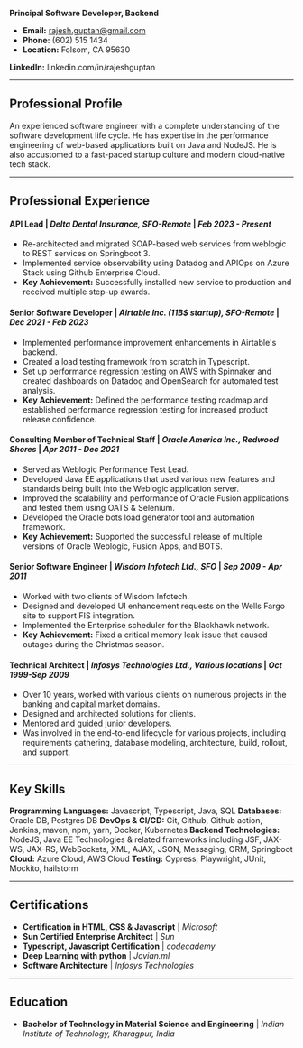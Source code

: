 **Principal Software Developer, Backend**

- **Email:** rajesh.guptan@gmail.com 
- **Phone:** (602) 515 1434 
- **Location:** Folsom, CA 95630

**LinkedIn:** linkedin.com/in/rajeshguptan

---

## Professional Profile

An experienced software engineer with a complete understanding of the software development life cycle. He has expertise in the performance engineering of web-based applications built on Java and NodeJS. He is also accustomed to a fast-paced startup culture and modern cloud-native tech stack.

---

## Professional Experience

#### **API Lead** | *Delta Dental Insurance, SFO-Remote* | *Feb 2023 - Present*
- Re-architected and migrated SOAP-based web services from weblogic to REST services on Springboot 3.
- Implemented service observability using Datadog and APIOps on Azure Stack using Github Enterprise Cloud.
- **Key Achievement:** Successfully installed new service to production and received multiple step-up awards.

#### **Senior Software Developer** | *Airtable Inc. (11B$ startup), SFO-Remote* | *Dec 2021 - Feb 2023*
- Implemented performance improvement enhancements in Airtable's backend.
- Created a load testing framework from scratch in Typescript.
- Set up performance regression testing on AWS with Spinnaker and created dashboards on Datadog and OpenSearch for automated test analysis.
- **Key Achievement:** Defined the performance testing roadmap and established performance regression testing for increased product release confidence.

#### **Consulting Member of Technical Staff** | *Oracle America Inc., Redwood Shores* | *Apr 2011 - Dec 2021*
- Served as Weblogic Performance Test Lead.
- Developed Java EE applications that used various new features and standards being built into the Weblogic application server.
- Improved the scalability and performance of Oracle Fusion applications and tested them using OATS & Selenium.
- Developed the Oracle bots load generator tool and automation framework.
- **Key Achievement:** Supported the successful release of multiple versions of Oracle Weblogic, Fusion Apps, and BOTS.

#### **Senior Software Engineer** | *Wisdom Infotech Ltd., SFO* | *Sep 2009 - Apr 2011*
- Worked with two clients of Wisdom Infotech.
- Designed and developed UI enhancement requests on the Wells Fargo site to support FIS integration.
- Implemented the Enterprise scheduler for the Blackhawk network.
- **Key Achievement:** Fixed a critical memory leak issue that caused outages during the Christmas season.

#### **Technical Architect** | *Infosys Technologies Ltd., Various locations* | *Oct 1999-Sep 2009*
- Over 10 years, worked with various clients on numerous projects in the banking and capital market domains.
- Designed and architected solutions for clients.
- Mentored and guided junior developers.
- Was involved in the end-to-end lifecycle for various projects, including requirements gathering, database modeling, architecture, build, rollout, and support.

---

## Key Skills
**Programming Languages:** Javascript, Typescript, Java, SQL
**Databases:** Oracle DB, Postgres DB
**DevOps & CI/CD:** Git, Github, Github action, Jenkins, maven, npm, yarn, Docker, Kubernetes
**Backend Technologies:** NodeJS, Java EE Technologies & related frameworks including JSF, JAX-WS, JAX-RS, WebSockets, XML, AJAX, JSON, Messaging, ORM, Springboot
**Cloud:** Azure Cloud, AWS Cloud
**Testing:** Cypress, Playwright, JUnit, Mockito, hailstorm

---

## Certifications
- **Certification in HTML, CSS & Javascript** | *Microsoft*
- **Sun Certified Enterprise Architect** | *Sun*
- **Typescript, Javascript Certification** | *codecademy*
- **Deep Learning with python** | *Jovian.ml*
- **Software Architecture** | *Infosys Technologies*

---

## Education
- **Bachelor of Technology in Material Science and Engineering** | *Indian Institute of Technology, Kharagpur, India*
